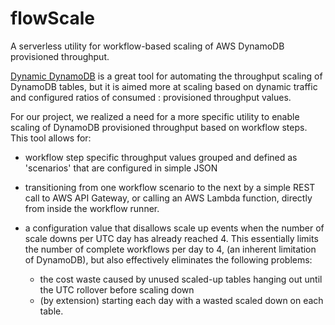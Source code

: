 # flowScale
A serverless utility for workflow-based scaling of AWS DynamoDB provisioned throughput.

[Dynamic DynamoDB](https://github.com/sebdah/dynamic-dynamodb) is a great tool for automating the throughput scaling of DynamoDB tables, but it is aimed more at scaling based on dynamic traffic and configured ratios of consumed : provisioned throughput values.

For our project, we realized a need for a more specific utility to enable scaling of DynamoDB provisioned throughput based on workflow steps.  This tool allows for:

 - workflow step specific throughput values grouped and defined as 'scenarios' that are configured in simple JSON

 - transitioning from one workflow scenario to the next by a simple REST call to AWS API Gateway, or calling an AWS Lambda function,  directly from inside the workflow runner.
 - a configuration value that disallows scale up events when the number of scale downs per UTC day has already reached 4.  This essentially limits the number of complete workflows per day to 4, (an inherent limitation of DynamoDB), but also effectively eliminates the following problems:

     - the cost waste caused by unused scaled-up tables hanging out until the UTC rollover before scaling down
     - (by extension) starting each day with a wasted scaled down on each table.
